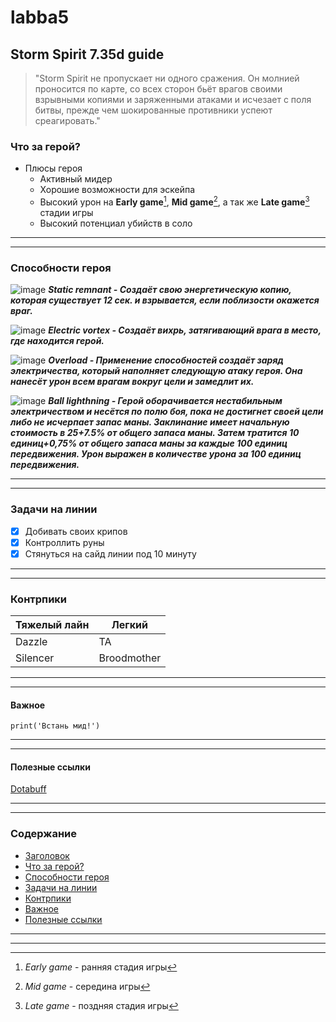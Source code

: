 # labba5

## Storm Spirit 7.35d guide
> "Storm Spirit не пропускает ни одного сражения. Он молнией проносится по карте, со всех сторон бьёт врагов своими взрывными копиями и заряженными атаками и исчезает с поля битвы, прежде чем шокированные противники успеют среагировать."

### Что за герой?
- Плюсы героя
  - Активный мидер
  - Хорошие возможности для эскейпа
  - Высокий урон на **Early game**[^1], **Mid game**[^2], а так же **Late game**[^3] стадии игры
  - Высокий потенциал убийств в соло
---
***
[^1]: *Early game* - ранняя стадия игры
[^2]: *Mid game* - середина игры
[^3]: *Late game* - поздняя стадия игры

### Способности героя
![image](https://ru.dotabuff.com/assets/skills/storm-spirit-static-remnant-5098-d5fcbb42e029f2d82175550b66ef2e9371c6d4b518f528340d9498633a9b3796.jpg) 
***Static remnant - Создаёт свою энергетическую копию, которая существует 12 сек. и взрывается, если поблизости окажется враг.***

![image](https://ru.dotabuff.com/assets/skills/storm-spirit-electric-vortex-5099-2d95d1a1952945c613cdf8b60d509ab56cc6d0fcef50487436204a540ad9d023.jpg)
***Electric vortex - Создаёт вихрь, затягивающий врага в место, где находится герой.***

![image](https://ru.dotabuff.com/assets/skills/storm-spirit-overload-5100-5221f85ac0dd3b774f2b2ff14a9be6394b8b69142a12faf8a365dc5e97fc68ef.jpg)
***Overload - Применение способностей создаёт заряд электричества, который наполняет следующую атаку героя. Она нанесёт урон всем врагам вокруг цели и замедлит их.***

![image](https://ru.dotabuff.com/assets/skills/storm-spirit-ball-lightning-5101-1ea88d490907132e84d71962d7322cbdf62baed64a76bb4debe87242917086ef.jpg)
***Ball lighthning - Герой оборачивается нестабильным электричеством и несётся по полю боя, пока не достигнет своей цели либо не исчерпает запас маны. Заклинание имеет начальную стоимость в 25+7.5% от общего запаса маны. Затем тратится 10 единиц+0,75% от общего запаса маны за каждые 100 единиц передвижения. Урон выражен в количестве урона за 100 единиц передвижения.***

---
***

### Задачи на линии
- [x] Добивать своих крипов
- [x] Контроллить руны
- [x] Стянуться на сайд линии под 10 минуту

---
***
### Контрпики
| Тяжелый лайн | Легкий |
| ------  | ------- |
| Dazzle  | TA  |
| Silencer  | Broodmother  |

---
***
#### Важное 
```
print('Встань мид!')
```

---
***

#### Полезные ссылки
[Dotabuff](https://ru.dotabuff.com/heroes/storm-spirit)

---
***
### Содержание
- [Заголовок](#Storm-Spirit-7.35d-guide)
- [Что за герой?](#Что-за-герой?)
- [Способности героя](#Способности-героя)
- [Задачи на линии](#Задачи-на-линии)
- [Контрпики](#Контрпики)
- [Важное](#Важное)
- [Полезные ссылки](#Полезные-ссылки)

---
***
